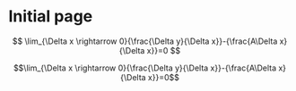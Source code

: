 # Initial page

$$
\lim_{\Delta x \rightarrow 0}{\frac{\Delta y}{\Delta x}}-{\frac{A\Delta x}{\Delta x}}=0
$$


```math
\lim_{\Delta x \rightarrow 0}{\frac{\Delta y}{\Delta x}}-{\frac{A\Delta x}{\Delta x}}=0
```

